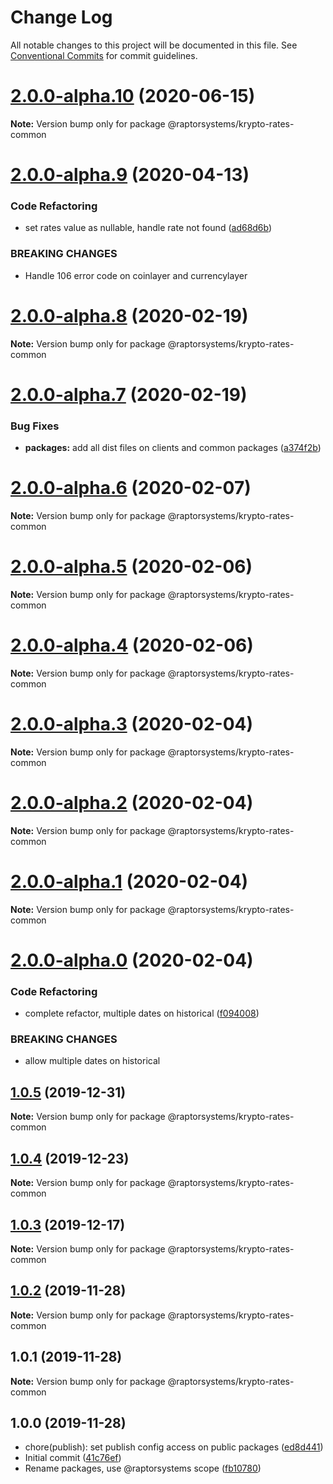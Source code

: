 # Change Log

All notable changes to this project will be documented in this file.
See [Conventional Commits](https://conventionalcommits.org) for commit guidelines.

# [2.0.0-alpha.10](https://github.com/raptorsystems/krypto-rates/compare/@raptorsystems/krypto-rates-common@2.0.0-alpha.9...@raptorsystems/krypto-rates-common@2.0.0-alpha.10) (2020-06-15)

**Note:** Version bump only for package @raptorsystems/krypto-rates-common





# [2.0.0-alpha.9](https://github.com/raptorsystems/krypto-rates/compare/@raptorsystems/krypto-rates-common@2.0.0-alpha.8...@raptorsystems/krypto-rates-common@2.0.0-alpha.9) (2020-04-13)


### Code Refactoring

* set rates value as nullable, handle rate not found ([ad68d6b](https://github.com/raptorsystems/krypto-rates/commit/ad68d6b273b42e9fa008343f05aaf37467b8060a))


### BREAKING CHANGES

* Handle 106 error code on coinlayer and currencylayer





# [2.0.0-alpha.8](https://github.com/raptorsystems/krypto-rates/compare/@raptorsystems/krypto-rates-common@2.0.0-alpha.7...@raptorsystems/krypto-rates-common@2.0.0-alpha.8) (2020-02-19)

**Note:** Version bump only for package @raptorsystems/krypto-rates-common





# [2.0.0-alpha.7](https://github.com/raptorsystems/krypto-rates/compare/@raptorsystems/krypto-rates-common@2.0.0-alpha.6...@raptorsystems/krypto-rates-common@2.0.0-alpha.7) (2020-02-19)


### Bug Fixes

* **packages:** add all dist files on clients and common packages ([a374f2b](https://github.com/raptorsystems/krypto-rates/commit/a374f2ba723a31966655b124cc9019b2ac9bdb21))





# [2.0.0-alpha.6](https://github.com/raptorsystems/krypto-rates/compare/@raptorsystems/krypto-rates-common@2.0.0-alpha.5...@raptorsystems/krypto-rates-common@2.0.0-alpha.6) (2020-02-07)

**Note:** Version bump only for package @raptorsystems/krypto-rates-common





# [2.0.0-alpha.5](https://github.com/raptorsystems/krypto-rates/compare/@raptorsystems/krypto-rates-common@2.0.0-alpha.4...@raptorsystems/krypto-rates-common@2.0.0-alpha.5) (2020-02-06)

**Note:** Version bump only for package @raptorsystems/krypto-rates-common





# [2.0.0-alpha.4](https://github.com/raptorsystems/krypto-rates/compare/@raptorsystems/krypto-rates-common@2.0.0-alpha.3...@raptorsystems/krypto-rates-common@2.0.0-alpha.4) (2020-02-06)

**Note:** Version bump only for package @raptorsystems/krypto-rates-common





# [2.0.0-alpha.3](https://github.com/raptorsystems/krypto-rates/compare/@raptorsystems/krypto-rates-common@2.0.0-alpha.2...@raptorsystems/krypto-rates-common@2.0.0-alpha.3) (2020-02-04)

**Note:** Version bump only for package @raptorsystems/krypto-rates-common





# [2.0.0-alpha.2](https://github.com/raptorsystems/krypto-rates/compare/@raptorsystems/krypto-rates-common@2.0.0-alpha.1...@raptorsystems/krypto-rates-common@2.0.0-alpha.2) (2020-02-04)

**Note:** Version bump only for package @raptorsystems/krypto-rates-common





# [2.0.0-alpha.1](https://github.com/raptorsystems/krypto-rates/compare/@raptorsystems/krypto-rates-common@2.0.0-alpha.0...@raptorsystems/krypto-rates-common@2.0.0-alpha.1) (2020-02-04)

**Note:** Version bump only for package @raptorsystems/krypto-rates-common





# [2.0.0-alpha.0](https://github.com/raptorsystems/krypto-rates/compare/@raptorsystems/krypto-rates-common@1.0.5...@raptorsystems/krypto-rates-common@2.0.0-alpha.0) (2020-02-04)


### Code Refactoring

* complete refactor, multiple dates on historical ([f094008](https://github.com/raptorsystems/krypto-rates/commit/f0940080bb43b12dde2f3795a0623179a59ee29e))


### BREAKING CHANGES

* allow multiple dates on historical





## [1.0.5](https://github.com/raptorsystems/krypto-rates/compare/@raptorsystems/krypto-rates-common@1.0.4...@raptorsystems/krypto-rates-common@1.0.5) (2019-12-31)

**Note:** Version bump only for package @raptorsystems/krypto-rates-common





## [1.0.4](https://github.com/raptorsystems/krypto-rates/compare/@raptorsystems/krypto-rates-common@1.0.3...@raptorsystems/krypto-rates-common@1.0.4) (2019-12-23)

**Note:** Version bump only for package @raptorsystems/krypto-rates-common





## [1.0.3](https://github.com/raptorsystems/krypto-rates/compare/@raptorsystems/krypto-rates-common@1.0.2...@raptorsystems/krypto-rates-common@1.0.3) (2019-12-17)

**Note:** Version bump only for package @raptorsystems/krypto-rates-common





## [1.0.2](https://github.com/raptorsystems/krypto-rates/compare/@raptorsystems/krypto-rates-common@1.0.1...@raptorsystems/krypto-rates-common@1.0.2) (2019-11-28)

**Note:** Version bump only for package @raptorsystems/krypto-rates-common





## 1.0.1 (2019-11-28)

**Note:** Version bump only for package @raptorsystems/krypto-rates-common





## 1.0.0 (2019-11-28)

* chore(publish): set publish config access on public packages ([ed8d441](https://github.com/raptorsystems/krypto-rates/commit/ed8d441))
* Initial commit ([41c76ef](https://github.com/raptorsystems/krypto-rates/commit/41c76ef))
* Rename packages, use @raptorsystems scope ([fb10780](https://github.com/raptorsystems/krypto-rates/commit/fb10780))

